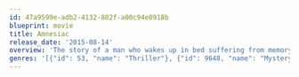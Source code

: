 ```yaml
---
id: 47a9599e-adb2-4132-802f-a00c94e0918b
blueprint: movie
title: Amnesiac
release_date: '2015-08-14'
overview: 'The story of a man who wakes up in bed suffering from memory loss after being in an accident, only to begin to suspect that his wife may not be his real wife and that a web of lies and deceit deepen inside the house where he soon finds himself a prisoner.'
genres: '[{"id": 53, "name": "Thriller"}, {"id": 9648, "name": "Mystery"}, {"id": 18, "name": "Drama"}, {"id": 27, "name": "Horror"}]'
---
```

